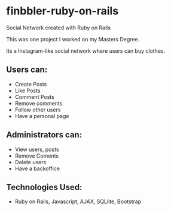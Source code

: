 # finbbler-ruby-on-rails
Social Network created with Ruby on Rails


This was one project I worked on my Masters Degree.


Its a Instagram-like social network where users can buy clothes.


## Users can:

  - Create Posts
  - Like Posts
  - Comment Posts
  - Remove comments
  - Follow other users
  - Have a personal page
 
## Administrators can:

  - View users, posts
  - Remove Coments
  - Delete users
  - Have a backoffice


## Technologies Used: 
- Ruby on Rails, Javascript, AJAX, SQLlite, Bootstrap 
